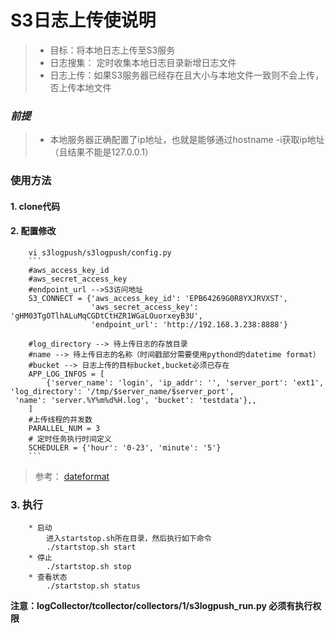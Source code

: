  S3日志上传使说明
 ==============

> * 目标：将本地日志上传至S3服务
> * 日志搜集： 定时收集本地日志目录新增日志文件
> * 日志上传：如果S3服务器已经存在且大小与本地文件一致则不会上传，否上传本地文件

### *前提*
> * 本地服务器正确配置了ip地址，也就是能够通过hostname -i获取ip地址（且结果不能是127.0.0.1）

### 使用方法
#### 1. clone代码
#### 2. 配置修改
        vi s3logpush/s3logpush/config.py
        ```
        #aws_access_key_id
        #aws_secret_access_key
        #endpoint_url -->S3访问地址
        S3_CONNECT = {'aws_access_key_id': 'EPB64269G0R8YXJRVXST',
                      'aws_secret_access_key': 'gHM03TgOTlhALuMqCGDtCtHZR1WGaLOuorxeyB3U',
                      'endpoint_url': 'http://192.168.3.238:8888'}

        #log_directory --> 待上传日志的存放目录
        #name --> 待上传日志的名称（时间戳部分需要使用pythond的datetime format）
        #bucket --> 日志上传的目标bucket,bucket必须已存在
        APP_LOG_INFOS = [
            {'server_name': 'login', 'ip_addr': '', 'server_port': 'ext1', 'log_directory': '/tmp/$server_name/$server_port',
     'name': 'server.%Y%m%d%H.log', 'bucket': 'testdata'},,
        ]
        #上传线程的并发数
        PARALLEL_NUM = 3
        # 定时任务执行时间定义
        SCHEDULER = {'hour': '0-23', 'minute': '5'}
        ```
> 参考：
> [dateformat](https://www.cnblogs.com/guigujun/p/6149770.html)

### 3. 执行
        * 启动
            进入startstop.sh所在目录，然后执行如下命令
            ./startstop.sh start
        * 停止
            ./startstop.sh stop
        * 查看状态
            ./startstop.sh status
**注意：logCollector/tcollector/collectors/1/s3logpush_run.py 必须有执行权限**
